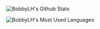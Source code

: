 ![BobbyLH's Github Stats](https://github-readme-stats.vercel.app/api?username=BobbyLH&show_icons=true&theme=dark&count_private=true)

![BobbyLH's Most Used Languages](https://github-readme-stats.vercel.app/api/top-langs/?username=BobbyLH&hide=Jupyter%20Notebook&layout=compact)